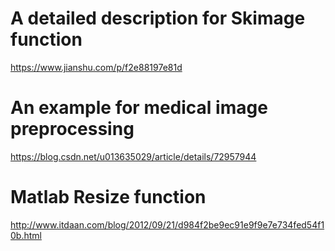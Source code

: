 # A detailed description for Skimage function
https://www.jianshu.com/p/f2e88197e81d

# An example for medical image preprocessing
https://blog.csdn.net/u013635029/article/details/72957944

# Matlab Resize function
http://www.itdaan.com/blog/2012/09/21/d984f2be9ec91e9f9e7e734fed54f10b.html
